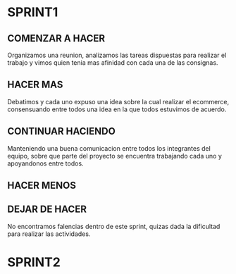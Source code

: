 # SPRINT1

## COMENZAR A HACER

Organizamos una reunion, analizamos las tareas dispuestas para realizar el trabajo y vimos quien tenia mas afinidad con cada una de las consignas.
## HACER MAS

Debatimos y cada uno expuso una idea sobre la cual realizar el ecommerce, consensuando entre todos una idea en la que todos estuvimos de acuerdo.
## CONTINUAR HACIENDO

Manteniendo una buena comunicacion entre todos los integrantes del equipo, sobre que parte del proyecto se encuentra trabajando cada uno y apoyandonos entre todos.
## HACER MENOS


## DEJAR DE HACER

No encontramos falencias dentro de este sprint, quizas dada la dificultad para realizar las actividades.

# SPRINT2